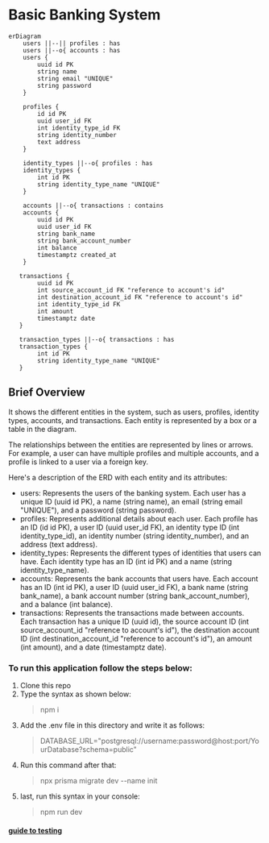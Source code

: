 # Basic Banking System
```mermaid
erDiagram
    users ||--|| profiles : has
    users ||--o{ accounts : has
    users {
        uuid id PK
        string name
        string email "UNIQUE"
        string password
    }

    profiles {
        id id PK
        uuid user_id FK
        int identity_type_id FK
        string identity_number
        text address
    }

    identity_types ||--o{ profiles : has
    identity_types {
        int id PK
        string identity_type_name "UNIQUE"
    }

    accounts ||--o{ transactions : contains
    accounts {
        uuid id PK
        uuid user_id FK
        string bank_name
        string bank_account_number
        int balance
        timestamptz created_at
    }

   transactions {
        uuid id PK
        int source_account_id FK "reference to account's id"
        int destination_account_id FK "reference to account's id"
        int identity_type_id FK
        int amount
        timestamptz date
   }

   transaction_types ||--o{ transactions : has
   transaction_types {
        int id PK
        string identity_type_name "UNIQUE"
   }
```
## Brief Overview
It shows the different entities in the system, such as users, profiles, identity types, accounts, and transactions. Each entity is represented by a box or a table in the diagram.

The relationships between the entities are represented by lines or arrows. For example, a user can have multiple profiles and multiple accounts, and a profile is linked to a user via a foreign key.

Here's a description of the ERD with each entity and its attributes:

- users: Represents the users of the banking system. Each user has a unique ID (uuid id PK), a name (string name), an email (string email "UNIQUE"), and a password (string password).
- profiles: Represents additional details about each user. Each profile has an ID (id id PK), a user ID (uuid user_id FK), an identity type ID (int identity_type_id), an identity number (string identity_number), and an address (text address).
- identity_types: Represents the different types of identities that users can have. Each identity type has an ID (int id PK) and a name (string identity_type_name).
- accounts: Represents the bank accounts that users have. Each account has an ID (int id PK), a user ID (uuid user_id FK), a bank name (string bank_name), a bank account number (string bank_account_number), and a balance (int balance). 
- transactions: Represents the transactions made between accounts. Each transaction has a unique ID (uuid id), the source account ID (int source_account_id "reference to account's id"), the destination account ID (int destination_account_id "reference to account's id"), an amount (int amount), and a date (timestamptz date).

### To run this application follow the steps below:
1. Clone this repo
2. Type the syntax as shown below:
    >npm i
3. Add the .env file in this directory and write it as follows:
    >DATABASE_URL="postgresql://username:password@host:port/YourDatabase?schema=public"
4. Run this command after that:
    >npx prisma migrate dev --name init
5. last, run this syntax in your console:
    >npm run dev

#### [guide to testing](https://github.com/KevinDylanPrayudi/BEJS_fgabatch2_KevinDylanPrayudi_ChallengeChapter4/blob/main/automated%20API%20testing/usage.md)